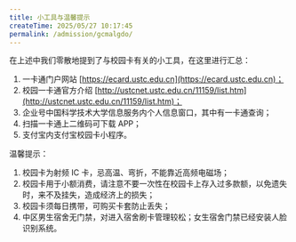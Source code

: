 ```yaml
---
title: 小工具与温馨提示
createTime: 2025/05/27 10:17:45
permalink: /admission/gcmalgdo/
---
```


在上述中我们零散地提到了与校园卡有关的小工具，在这里进行汇总：

1. 一卡通门户网站 [https://ecard.ustc.edu.cn](https://ecard.ustc.edu.cn)；
2. 校园一卡通官方介绍 [http://ustcnet.ustc.edu.cn/11159/list.htm](http://ustcnet.ustc.edu.cn/11159/list.htm)；
3. 企业号中国科学技术大学信息服务内个人信息窗口，其中有一卡通查询；
4. 扫描一卡通上二维码可下载 APP；
5. 支付宝内支付宝校园卡小程序。&#x20;

温馨提示：

1. 校园卡为射频 IC 卡，忌高温、弯折，不能靠近高频电磁场；
2. 校园卡用于小额消费，请注意不要一次性在校园卡上存入过多款额，以免遗失时，来不及挂失，造成经济上的损失；
3. 校园卡须每日携带，可购买卡套防止丢失；
4. 中区男生宿舍无门禁，对进入宿舍刷卡管理较松；女生宿舍门禁已经安装人脸识别系统。

